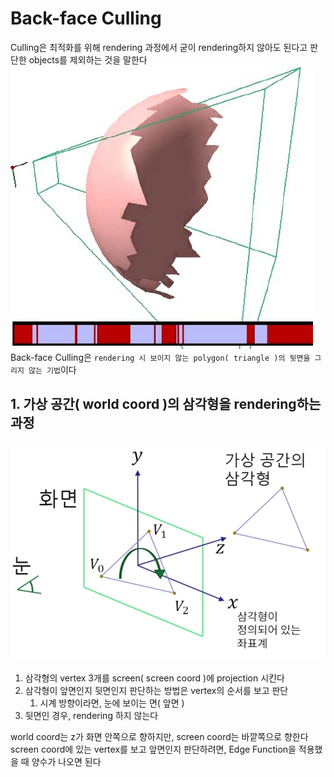 # Back-face Culling
Culling은 최적화를 위해 rendering 과정에서 굳이 rendering하지 않아도 된다고 판단한 objects를 제외하는 것을 말한다   
![alt text](Images/Culling/back_face_culling.png)   
Back-face Culling은 `rendering 시 보이지 않는 polygon( triangle )의 뒷면을 그리지 않는 기법`이다   

## 1. 가상 공간( world coord )의 삼각형을 rendering하는 과정   
![alt text](Images/Culling/triangle_rendering_back_culling.png)   
1. 삼각형의 vertex 3개를 screen( screen coord )에 projection 시킨다
2. 삼각형이 앞면인지 뒷면인지 판단하는 방법은 vertex의 순서를 보고 판단
   1. 시계 방향이라면, 눈에 보이는 면( 앞면 )
3. 뒷면인 경우, rendering 하지 않는다

world coord는 z가 화면 안쪽으로 향하지만, screen coord는 바깥쪽으로 향한다   
screen coord에 있는 vertex를 보고 앞면인지 판단하려면, Edge Function을 적용했을 때 양수가 나오면 된다   